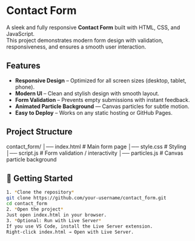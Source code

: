 # Contact Form  

A sleek and fully responsive **Contact Form** built with HTML, CSS, and JavaScript.  
This project demonstrates modern form design with validation, responsiveness, and ensures a smooth user interaction.

## Features  

- **Responsive Design** – Optimized for all screen sizes (desktop, tablet, phone).
- **Modern UI** – Clean and stylish design with smooth layout.  
- **Form Validation** – Prevents empty submissions with instant feedback.  
- **Animated Particle Background** — Canvas particles for subtle motion.
- **Easy to Deploy** – Works on any static hosting or GitHub Pages.  

## Project Structure
contact_form/
│── index.html # Main form page
│── style.css # Styling
│── script.js # Form validation / interactivity
│── particles.js # Canvas particle background

## 🚀 Getting Started 
   ```bash
1. *Clone the repository*  
git clone https://github.com/your-username/contact_form.git
cd contact_form
2. *Open the project*
Just open index.html in your browser.
3. *Optional: Run with Live Server*
If you use VS Code, install the Live Server extension.
Right-click index.html → Open with Live Server.
